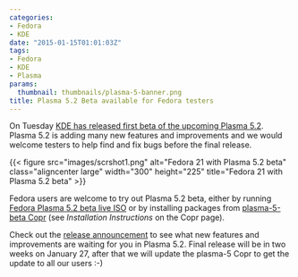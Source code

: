 ```yaml
---
categories:
- Fedora
- KDE
date: "2015-01-15T01:01:03Z"
tags:
- Fedora
- KDE
- Plasma
params:
  thumbnail: thumbnails/plasma-5-banner.png
title: Plasma 5.2 Beta available for Fedora testers
---
```


On Tuesday [KDE has released first beta of the upcoming Plasma 5.2](https://www.kde.org/announcements/plasma-5.1.95.php). Plasma 5.2 is adding many new features and improvements and we would welcome testers to help find and fix bugs before the final release.

{{< figure src="images/scrshot1.png" alt="Fedora 21 with Plasma 5.2 beta" class="aligncenter large" width="300" height="225" title="Fedora 21 with Plasma 5.2 beta" >}}

Fedora users are welcome to try out Plasma 5.2 beta, either by running [Fedora Plasma 5.2 beta live ISO](http://pub.dvratil.cz/plasma/iso/5.1.95/) or by installing packages from [plasma-5-beta Copr](http://copr.fedoraproject.org/coprs/dvratil/plasma-5-beta) (see *Installation Instructions* on the Copr page).

Check out the [release announcement](https://www.kde.org/announcements/plasma-5.1.95.php) to see what new features and improvements are waiting for you in Plasma 5.2. Final release will be in two weeks on January 27, after that we will update the plasma-5 Copr to get the update to all our users :-)
